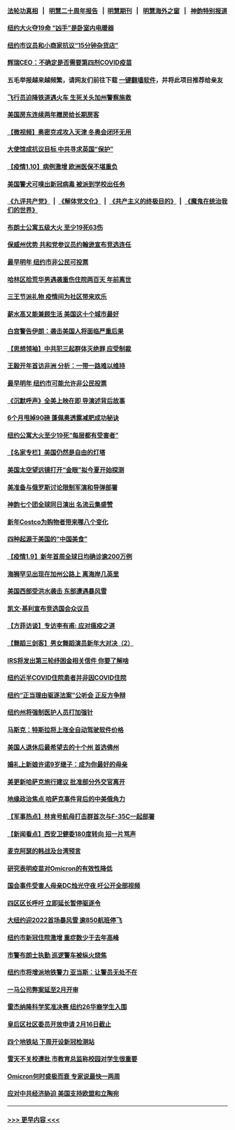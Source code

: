 #### [法轮功真相](https://github.com/gfw-breaker/truth/blob/master/README.md?t=0) &nbsp;&nbsp;|&nbsp;&nbsp; [明慧二十周年报告](https://github.com/gfw-breaker/mh-reports/blob/master/README.md?t=0) &nbsp;&nbsp;|&nbsp;&nbsp;[明慧期刊](https://github.com/gfw-breaker/mh-qikan) &nbsp;&nbsp;|&nbsp;&nbsp; [明慧海外之窗](https://github.com/gfw-breaker/mh-news/blob/master/README.md?t=0) &nbsp;&nbsp;|&nbsp;&nbsp; [神韵特别报道](https://github.com/gfw-breaker/mh-news/blob/master/shenyun.md?t=0)
#### [纽约大火夺19命 “凶手”是卧室内电暖器](../pages/nsc412/n13495473.md?t=01110350) 
#### [纽约市议员和小商家抗议“15分钟杂货店”](../pages/nsc412/n13493906.md?t=01110350) 
#### [辉瑞CEO：不确定是否需要第四剂COVID疫苗](../pages/nsc412/n13495350.md?t=01110350) 
#### 五毛举报越来越频繁，请网友们前往下载 [一键翻墙软件](https://github.com/gfw-breaker/ssr-accounts)，并将此项目推荐给亲友
#### [飞行员迫降铁道遇火车 生死关头加州警察施救](../pages/nsc412/n13495049.md?t=01110350) 
#### [美国房东连续两年赠房给长期房客](../pages/nsc412/n13494637.md?t=01110350) 
#### [【微视频】奥密克戎攻入天津 冬奥会闭环无用](../pages/nsc412/n13495142.md?t=01110350) 
#### [大使馆成抗议目标 中共寻求英国“保护”](../pages/nsc412/n13494830.md?t=01110350) 
#### [【疫情1.10】病例激增 欧洲医保不堪重负](../pages/nsc412/n13494711.md?t=01110350) 
#### [美国警犬可嗅出新冠病毒 被派到学校出任务](../pages/nsc412/n13493843.md?t=01110350) 
#### [《九评共产党》](https://github.com/begood0513/9ping.md/blob/master/README.md) &nbsp;|&nbsp; [《解体党文化》](../../../../jtdwh.md/blob/master/README.md)  &nbsp;|&nbsp; [《共产主义的终极目的》](../../../../gczydzjmd.md/blob/master/README.md) &nbsp;|&nbsp; [《魔鬼在统治我们的世界》](../../../../mgztzwmdsj.md/blob/master/README.md) 
#### [布朗士公寓五级大火 至少19死63伤](../pages/nsc412/n13493951.md?t=01110350) 
#### [保威州优势 共和党参议员约翰逊宣布竞选连任](../pages/nsc412/n13493554.md?t=01110350) 
#### [最早明年 纽约市非公民可投票](../pages/nsc412/n13493869.md?t=01110350) 
#### [哈林区拾荒华男遇袭重伤住院两百天 年前离世](../pages/nsc412/n13493958.md?t=01110350) 
#### [三王节派礼物 疫情间为社区带来欢乐](../pages/nsc412/n13493872.md?t=01110350) 
#### [薪水高又能兼顾生活 美国这十个城市最好](../pages/nsc412/n13487584.md?t=01110350) 
#### [白宫警告伊朗：袭击美国人将面临严重后果](../pages/nsc412/n13493705.md?t=01110350) 
#### [【思想领袖】中共犯三起群体灭绝罪 应受制裁](../pages/nsc412/n13462739.md?t=01110350) 
#### [王毅开年首访非洲 分析：一带一路难以维持](../pages/nsc412/n13493155.md?t=01110350) 
#### [最早明年 纽约市可能允许非公民投票](../pages/nsc412/n13492861.md?t=01110350) 
#### [《沉默呼声》全美上映在即 导演述背后故事](../pages/nsc412/n13493151.md?t=01110350) 
#### [6个月甩掉90磅 蓬佩奥透露减肥成功秘诀](../pages/nsc412/n13493052.md?t=01110350) 
#### [纽约公寓大火至少19死“每层都有受害者”](../pages/nsc412/n13493042.md?t=01110350) 
#### [【名家专栏】美国仍然是自由的灯塔](../pages/nsc412/n13492682.md?t=01110350) 
#### [美国太空望远镜打开“金眼”拟今夏开始探测](../pages/nsc412/n13492779.md?t=01110350) 
#### [美准备与俄罗斯讨论限制军演和导弹部署](../pages/nsc412/n13492749.md?t=01110350) 
#### [神韵七个团全球同日演出 名流云集盛赞](../pages/nsc412/n13492024.md?t=01110350) 
#### [新年Costco为购物者带来哪八个变化](../pages/nsc412/n13487711.md?t=01110350) 
#### [四种起源于美国的“中国美食”](../pages/nsc412/n13475389.md?t=01110350) 
#### [【疫情1.9】新年首周全球日均确诊逾200万例](../pages/nsc412/n13492025.md?t=01110350) 
#### [海狮罕见出现在加州公路上 离海岸几英里](../pages/nsc412/n13491683.md?t=01110350) 
#### [美国西部受洪水袭击 东部遭遇暴风雪](../pages/nsc412/n13491415.md?t=01110350) 
#### [凯文·基利宣布竞选国会众议员](../pages/nsc412/n13491721.md?t=01110350) 
#### [【方菲访谈】专访李有甫: 应对瘟疫之道](../pages/nsc412/n13491368.md?t=01110350) 
#### [【舞蹈三剑客】男女舞蹈演员新年大对决（2）](../pages/nsc412/n13491072.md?t=01110350) 
#### [IRS将发出第三轮纾困金相关信件 你要了解啥](../pages/nsc412/n13491403.md?t=01110350) 
#### [纽约近半COVID住院患者并非因COVID住院](../pages/nsc412/n13491191.md?t=01110350) 
#### [纽约“正当理由驱逐法案”公听会 正反方争辩](../pages/nsc412/n13489771.md?t=01110350) 
#### [纽约州将强制医护人员打加强针](../pages/nsc412/n13489822.md?t=01110350) 
#### [马斯克：特斯拉将上涨全自动驾驶软件价格](../pages/nsc412/n13491104.md?t=01110350) 
#### [美国人退休后最希望去的十个州 首选佛州](../pages/nsc412/n13490845.md?t=01110350) 
#### [婚礼上新娘许诺9岁继子：成为你最好的母亲](../pages/nsc412/n13490210.md?t=01110350) 
#### [美更新哈萨克旅行建议 批准部分外交官离开](../pages/nsc412/n13490520.md?t=01110350) 
#### [地缘政治焦点 哈萨克事件背后的中美俄角力](../pages/nsc412/n13489542.md?t=01110350) 
#### [【军事热点】林肯号航母打击群首次与F-35C一起部署](../pages/nsc412/n13489147.md?t=01110350) 
#### [【新闻看点】西安卫健委180度转向 招一片骂声](../pages/nsc412/n13489301.md?t=01110350) 
#### [麦克阿瑟的韩战及台湾预言](../pages/nsc412/n13479197.md?t=01110350) 
#### [研究表明疫苗对Omicron的有效性降低](../pages/nsc412/n13489625.md?t=01110350) 
#### [国会事件受害人母亲DC烛光守夜 吁公开全部视频](../pages/nsc412/n13489836.md?t=01110350) 
#### [四区区长呼吁 立即延长暂停驱逐令](../pages/nsc412/n13489768.md?t=01110350) 
#### [大纽约迎2022首场暴风雪 逾850航班停飞](../pages/nsc412/n13489819.md?t=01110350) 
#### [纽约市新冠住院激增 重症数少于去年高峰](../pages/nsc412/n13489816.md?t=01110350) 
#### [市警布朗士执勤 巡逻警车被纵火烧焦](../pages/nsc412/n13489723.md?t=01110350) 
#### [纽约市将增派地铁警力 亚当斯：让警员无处不在](../pages/nsc412/n13489720.md?t=01110350) 
#### [一马公司弊案延至2月开审](../pages/nsc412/n13489774.md?t=01110350) 
#### [雷杰纳隆科学奖准决赛 纽约26华裔学生入围](../pages/nsc412/n13489787.md?t=01110350) 
#### [皇后区社区委员开放申请 2月16日截止](../pages/nsc412/n13489781.md?t=01110350) 
#### [四个地铁站 下周开设新冠检测站](../pages/nsc412/n13489778.md?t=01110350) 
#### [雪天不关校遭批 市教育总监称校园对学生很重要](../pages/nsc412/n13489828.md?t=01110350) 
#### [Omicron何时盛极而衰 专家说最快一两周](../pages/nsc412/n13489831.md?t=01110350) 
#### [应对中共经济胁迫 美国支持欧盟和立陶宛](../pages/nsc412/n13489510.md?t=01110350) 

----
#### [ >>> 更早内容 <<< ](../indexes/nsc412-earlier.md)
